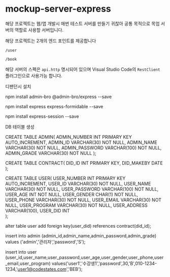 # mockup-server-express

해당 프로젝트는 웹/앱 개발시 매번 테스트 서버를 만들기 귀찮아 공통 목적으로 목업 서버의 역할로 사용할 서버입니다.

해당 프로젝트는 2개의 엔드 포인트를 제공합니다

```
/user

/book
```

해당 서버의 스펙은 `api.http` 명시되어 있으며 Visual Studio Code의 `RestClient` 플러그인으로 사용가능 합니다.



디팬던시 설치

npm install admin-bro @admin-bro/express --save

npm install express express-formidable --save

npm install express-session --save
 

DB 테이블 생성

CREATE TABLE ADMIN(
    ADMIN_NUMBER INT PRIMARY KEY AUTO_INCREMENT,
    ADMIN_ID VARCHAR(30) NOT NULL,
    ADMIN_NAME VARCHAR(30) NOT NULL,
    ADMIN_PASSWORD VARCHAR(100) NOT NULL,
    ADMIN_GRADE VARCHAR(30) NOT NULL
);


CREATE TABLE CONTRACT(
    DID_ID INT PRIMARY KEY,
    DID_MAKEBY DATE
);

CREATE TABLE USER(
    USER_NUMBER INT PRIMARY KEY AUTO_INCREMENT,
    USER_ID VARCHAR(30) NOT NULL,
    USER_NAME VARCHAR(30) NOT NULL,
    USER_PASSWORD VARCHAR(100) NOT NULL,
    USER_AGE INT NOT NULL,
    USER_GENDER CHAR(1) NOT NULL,
    USER_PHONE VARCHAR(30) NOT NULL,
    USER_EMAIL VARCHAR(30) NOT NULL,
    USER_PROGRAM VARCHAR(30) NOT NULL,
    USER_ADDRESS VARCHAR(100),
    USER_DID INT   
);

alter table user add foreign key(user_did) references contract(did_id);


insert into admin (admin_id,admin_name,admin_password,admin_grade) values ('admin','관리자','password','S');

insert into user (user_id,user_name,user_password,user_age,user_gender,user_phone,user_email,user_program) values('user1','수강생1','password',30,'B',010-1234-1234,'user1@codestates.com','BEB');

